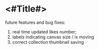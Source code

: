 #  <#Title#>

future features and bug fixes:

1. real time updated likes number;
2. labels indicating canvas size / is moving
3. correct collection thumbnail saving
